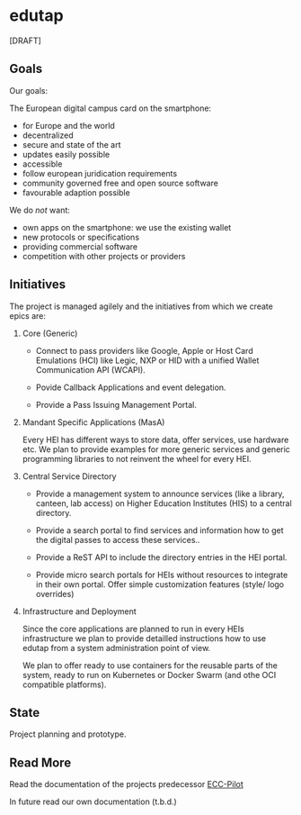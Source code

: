 # edutap

[DRAFT]

## Goals

Our goals:

The European digital campus card on the smartphone:

- for Europe and the world
- decentralized
- secure and state of the art
- updates easily possible
- accessible
- follow european juridication requirements
- community governed free and open source software 
- favourable adaption possible

We do *not* want:

- own apps on the smartphone: we use the existing wallet
- new protocols or specifications
- providing commercial software
- competition with other projects or providers

## Initiatives

The project is managed agilely and the initiatives from which we create epics are:

1. Core (Generic)
   
   - Connect to pass providers like Google, Apple or Host Card Emulations (HCI) like Legic, NXP or HID with a unified Wallet Communication API (WCAPI).

   - Povide Callback Applications and event delegation. 

   - Provide a Pass Issuing Management Portal.

3. Mandant Specific Applications (MasA)

   Every HEI has different ways to store data, offer services, use hardware etc. We plan to provide examples for more generic services and generic programming libraries to not reinvent the wheel for every HEI.


2. Central Service Directory

   - Provide a management system to announce services (like a library, canteen, lab access) on Higher Education Institutes (HIS) to a central directory.
   
   - Provide a search portal to find services and information how to get the digital passes to access these services..

   - Provide a ReST API to include the directory entries in the HEI portal.

   - Provide micro search portals for HEIs without resources to integrate in their own portal. Offer simple customization features (style/ logo overrides)


4. Infrastructure and Deployment

   Since the core applications are planned to run in every HEIs infrastructure we plan to provide detailled instructions how to use edutap from a system administration point of view.

   We plan to offer ready to use containers for the reusable parts of the system, ready to run on Kubernetes or Docker Swarm (and othe OCI compatible platforms).

## State

Project planning and prototype.

## Read More

Read the documentation of the projects predecessor [ECC-Pilot](https://ecc-pilot.github.io/documentation/)

In future read our own documentation (t.b.d.)




